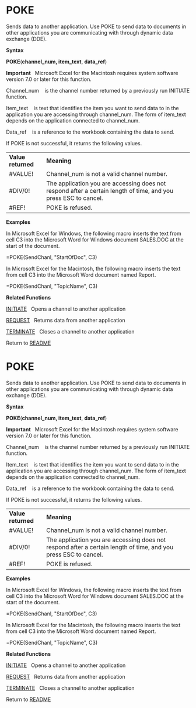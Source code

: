 # POKE

Sends data to another application. Use POKE to send data to documents in
other applications you are communicating with through dynamic data
exchange (DDE).

**Syntax**

**POKE**(**channel\_num, item\_text**, **data\_ref**)

**Important**&nbsp;&nbsp;&nbsp;Microsoft Excel for the Macintosh
requires system software version 7.0 or later for this function.

Channel\_num&nbsp;&nbsp;&nbsp;&nbsp;is the channel number returned by a
previously run INITIATE function.

Item\_text&nbsp;&nbsp;&nbsp;&nbsp;is text that identifies the item you
want to send data to in the application you are accessing through
channel\_num. The form of item\_text depends on the application
connected to channel\_num.

Data\_ref&nbsp;&nbsp;&nbsp;&nbsp;is a reference to the workbook
containing the data to send.

If POKE is not successful, it returns the following values.

|                    |                                                                                                                 |
| ------------------ | --------------------------------------------------------------------------------------------------------------- |
| **Value returned** | **Meaning**                                                                                                     |
| \#VALUE\!          | Channel\_num is not a valid channel number.                                                                     |
| \#DIV/0\!          | The application you are accessing does not respond after a certain length of time, and you press ESC to cancel. |
| \#REF\!            | POKE is refused.                                                                                                |

**Examples**

In Microsoft Excel for Windows, the following macro inserts the text
from cell C3 into the Microsoft Word for Windows document SALES.DOC at
the start of the document.

\=POKE(SendChanl, "StartOfDoc", C3)

In Microsoft Excel for the Macintosh, the following macro inserts the
text from cell C3 into the Microsoft Word document named Report.

\=POKE(SendChanl, "TopicName", C3)

**Related Functions**

[INITIATE](INITIATE.md)&nbsp;&nbsp;&nbsp;Opens a channel to another application

[REQUEST](REQUEST.md)&nbsp;&nbsp;&nbsp;Returns data from another application

[TERMINATE](TERMINATE.md)&nbsp;&nbsp;&nbsp;Closes a channel to another application



Return to [README](README.md#P)

# POKE

Sends data to another application. Use POKE to send data to documents in
other applications you are communicating with through dynamic data
exchange (DDE).

**Syntax**

**POKE**(**channel\_num, item\_text**, **data\_ref**)

**Important**&nbsp;&nbsp;&nbsp;Microsoft Excel for the Macintosh
requires system software version 7.0 or later for this function.

Channel\_num&nbsp;&nbsp;&nbsp;&nbsp;is the channel number returned by a
previously run INITIATE function.

Item\_text&nbsp;&nbsp;&nbsp;&nbsp;is text that identifies the item you
want to send data to in the application you are accessing through
channel\_num. The form of item\_text depends on the application
connected to channel\_num.

Data\_ref&nbsp;&nbsp;&nbsp;&nbsp;is a reference to the workbook
containing the data to send.

If POKE is not successful, it returns the following values.

|                    |                                                                                                                 |
| ------------------ | --------------------------------------------------------------------------------------------------------------- |
| **Value returned** | **Meaning**                                                                                                     |
| \#VALUE\!          | Channel\_num is not a valid channel number.                                                                     |
| \#DIV/0\!          | The application you are accessing does not respond after a certain length of time, and you press ESC to cancel. |
| \#REF\!            | POKE is refused.                                                                                                |

**Examples**

In Microsoft Excel for Windows, the following macro inserts the text
from cell C3 into the Microsoft Word for Windows document SALES.DOC at
the start of the document.

\=POKE(SendChanl, "StartOfDoc", C3)

In Microsoft Excel for the Macintosh, the following macro inserts the
text from cell C3 into the Microsoft Word document named Report.

\=POKE(SendChanl, "TopicName", C3)

**Related Functions**

[INITIATE](INITIATE.md)&nbsp;&nbsp;&nbsp;Opens a channel to another application

[REQUEST](REQUEST.md)&nbsp;&nbsp;&nbsp;Returns data from another application

[TERMINATE](TERMINATE.md)&nbsp;&nbsp;&nbsp;Closes a channel to another application



Return to [README](README.md#P)

